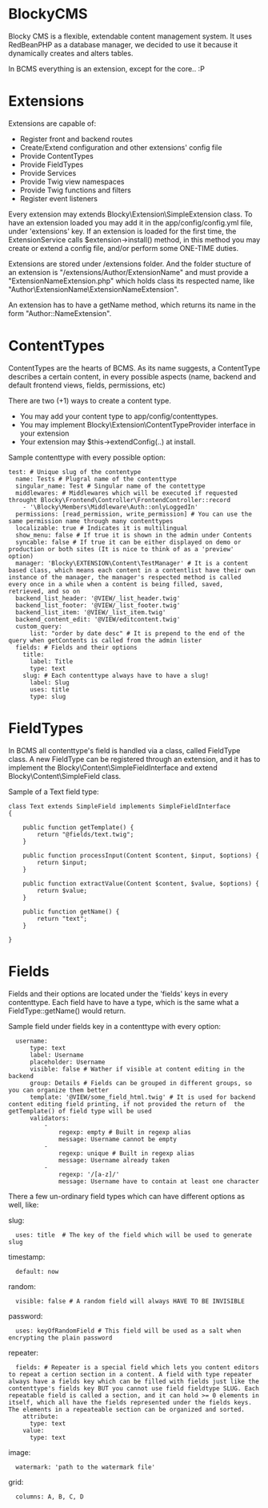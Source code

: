 # BlockyCMS
Blocky CMS is a flexible, extendable content management system.
It uses RedBeanPHP as a database manager, we decided to use it because it dynamically creates and alters tables.

In BCMS everything is an extension, except for the core.. :P

# Extensions
Extensions are capable of:
- Register front and backend routes
- Create/Extend configuration and other extensions' config file
- Provide ContentTypes
- Provide FieldTypes
- Provide Services
- Provide Twig view namespaces
- Provide Twig functions and filters
- Register event listeners

Every extension may extends Blocky\Extension\SimpleExtension class.
To have an extension loaded you may add it in the app/config/config.yml file, under 'extensions' key.
If an extension is loaded for the first time, the ExtensionService calls $extension->install() method, in this method you may create or extend a config file, and/or perform some ONE-TIME duties.

Extensions are stored under /extensions folder. And the folder stucture of an extension is "/extensions/Author/ExtensionName" and must provide a "ExtensionNameExtension.php" which holds class its respected name, like "Author\ExtensionName\ExtensionNameExtension".

An extension has to have a getName method, which returns its name in the form "Author::NameExtension".

# ContentTypes
ContentTypes are the hearts of BCMS. As its name suggests, a ContentType describes a certain content, in every possible aspects (name, backend and default frontend views, fields, permissions, etc)

There are two (+1) ways to create a content type.
- You may add your content type to app/config/contenttypes.
- You may implement Blocky\Extension\ContentTypeProvider interface in your extension
- Your extension may $this->extendConfig(..) at install.

Sample contenttype with every possible option:
```
test: # Unique slug of the contentype
  name: Tests # Plugral name of the contenttype
  singular_name: Test # Singular name of the contettype
  middlewares: # Middlewares which will be executed if requested throught Blocky\Frontend\Controller\FrontendController::record
    - '\Blocky\Members\Middleware\Auth::onlyLoggedIn'
  permissions: [read_permission, write_permission] # You can use the same permission name through many contenttypes
  localizable: true # Indicates it is multilingual
  show_menu: false # If true it is shown in the admin under Contents
  syncable: false # If true it can be either displayed on demo or production or both sites (It is nice to think of as a 'preview' option)
  manager: 'Blocky\EXTENSION\Content\TestManager' # It is a content based class, which means each content in a contentlist have their own instance of the manager, the manager's respected method is called every once in a while when a content is being filled, saved, retrieved, and so on
  backend_list_header: '@VIEW/_list_header.twig'
  backend_list_footer: '@VIEW/_list_footer.twig'
  backend_list_item: '@VIEW/_list_item.twig'
  backend_content_edit: '@VIEW/editcontent.twig'
  custom_query:
      list: "order by date desc" # It is prepend to the end of the query when getContents is called from the admin lister
  fields: # Fields and their options
    title:
      label: Title
      type: text
    slug: # Each contenttype always have to have a slug!
      label: Slug
      uses: title
      type: slug
```
# FieldTypes

In BCMS all contenttype's field is handled via a class, called FieldType class. A new FieldType can be registered through an extension, and it has to implement the Blocky\Content\SimpleFieldInterface and extend Blocky\Content\SimpleField class.

Sample of a Text field type:
```
class Text extends SimpleField implements SimpleFieldInterface
{

	public function getTemplate() {
		return "@fields/text.twig";
	}

	public function processInput(Content $content, $input, $options) {
		return $input;
	}

	public function extractValue(Content $content, $value, $options) {
		return $value;
	}

	public function getName() {
		return "text";
	}

} 
```

# Fields
Fields and their options are located under the 'fields' keys in every contenttype. Each field have to have a type, which is the same what a FieldType::getName() would return.

Sample field under fields key in a contenttype with every option:
```
  username:
      type: text
      label: Username
      placeholder: Username
      visible: false # Wather if visible at content editing in the backend
      group: Details # Fields can be grouped in different groups, so you can organize them better
      template: '@VIEW/some_field_html.twig' # It is used for backend content editing field printing, if not provided the return of  the getTemplate() of field type will be used 
      validators:
          -
              regexp: empty # Built in regexp alias
              message: Username cannot be empty
          -
              regexp: unique # Built in regexp alias
              message: Username already taken
          -
              regexp: '/[a-z]/'
              message: Username have to contain at least one character
```

There a few un-ordinary field types which can have different options as well, like:

slug:
```
  uses: title  # The key of the field which will be used to generate slug
```

timestamp:
```
  default: now
```

random:
```
  visible: false # A random field will always HAVE TO BE INVISIBLE
```

password:
```
  uses: keyOfRandomField # This field will be used as a salt when encrypting the plain password
```

repeater:
```
  fields: # Repeater is a special field which lets you content editors to repeat a certion section in a content. A field with type repeater always have a fields key which can be filled with fields just like the contenttype's fields key BUT you cannot use field fieldtype SLUG. Each repeatable field is called a section, and it can hold >= 0 elements in itself, which all have the fields represented under the fields keys. The elements in a repeateable section can be organized and sorted. 
    attribute:
      type: text
    value:
      type: text
```

image:
```
  watermark: 'path to the watermark file'
```

grid:
```
  columns: A, B, C, D
```

